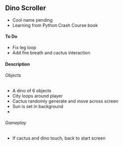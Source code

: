 ## Dino Scroller
- Cool name pending
- Learning from Python Crash Course book

#### To Do
- Fix leg loop
- Add fire breath and cactus interaction

#### Description
###### Objects
- A dino of 6 objects
- City loops around player
- Cactus randomly generate and move across screen
- Sun is set in background
-
###### Gameplay
- If cactus and dino touch, back to start screen
